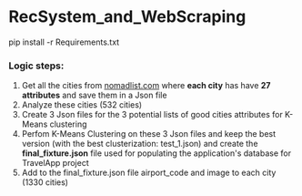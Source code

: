 # RecSystem_and_WebScraping

pip install -r Requirements.txt

### Logic steps:

1) Get all the cities from [nomadlist.com](https://nomadlist.com/) where <b>each city</b> has have <b>27 attributes</b> and save them in a Json file
2) Analyze these cities (532 cities)
3) Create 3 Json files for the 3 potential lists of good cities attributes for K-Means clustering
4) Perfom K-Means Clustering on these 3 Json files and keep the best version (with the best clusterization: test_1.json) and create the <b>final_fixture.json</b> file used for populating the application's database for TravelApp project
5) Add to the final_fixture.json file airport_code and image to each city (1330 cities)
